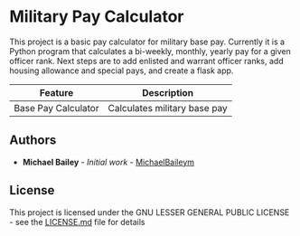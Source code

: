# Military Pay Calculator
This project is a basic pay calculator for military base pay. Currently it is a Python program
that calculates a bi-weekly, monthly, yearly pay for a given officer rank. Next steps are to 
add enlisted and warrant officer ranks, add housing allowance and special pays, and create a flask app.

|Feature            | Description                |
|-------------------|----------------------------|
|Base Pay Calculator|Calculates military base pay|


## Authors

* **Michael Bailey** - *Initial work* - [MichaelBaileym](https://github.com/michaelbaileym)

## License

This project is licensed under the GNU LESSER GENERAL PUBLIC LICENSE - see the [LICENSE.md](LICENSE.md) file for details